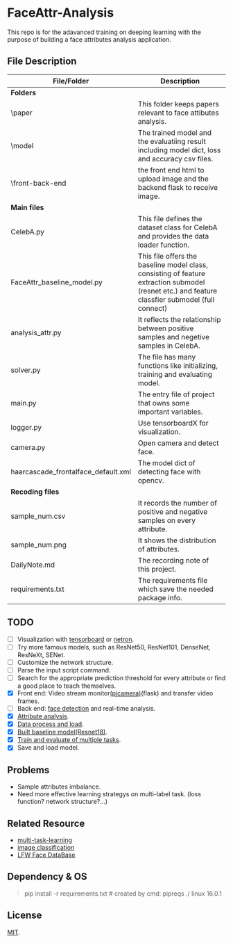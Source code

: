 # FaceAttr-Analysis

This repo is for the adavanced training on deeping learning with the purpose of building a face attributes analysis application.

## File Description

| File/Folder | Description |
| ----------- | ----------- |
|**Folders**||
| \paper | This folder keeps papers relevant to face attibutes analysis.|
| \model | The trained model and the evaluatiing result including model dict, loss and accuracy csv files. |
|\front-back-end| the front end html to upload image and the backend flask to receive image.|
|**Main files**||
| CelebA.py | This file defines the dataset class for CelebA and provides the data loader function. |
| FaceAttr_baseline_model.py | This file offers the baseline model class, consisting of feature extraction submodel (resnet etc.) and feature classfier submodel (full connect)|
|analysis_attr.py | It reflects the relationship between positive samples and negetive samples in CelebA.|
|solver.py|The file has many functions like initializing, training and evaluating model.|
|main.py| The entry file of project that owns some important variables.|
| logger.py | Use tensorboardX for visualization. |
|camera.py| Open camera and detect face.|
|haarcascade_frontalface_default.xml| The model dict of detecting face with opencv.|
|**Recoding files**||
| sample_num.csv | It records the number of positive and negative samples on every attribute.|
|sample_num.png| It shows the distribution of attributes.|
| DailyNote.md | The recording note of this project.|
| requirements.txt | The requirements file which save the needed package info. |  

## TODO

- [ ] Visualization with [tensorboard](https://github.com/lanpa/tensorboardX) or [netron](https://github.com/lutzroeder/netron).
- [ ] Try more famous models, such as ResNet50, ResNet101, DenseNet, ResNeXt, SENet.
- [ ] Customize the network structure.
- [ ] Parse the input script command.
- [ ] Search for the appropriate prediction threshold for every attribute or find a good place to teach themselves.
- [x] Front end: Video stream monitor[(picamera)](https://github.com/waveform80/picamera)(flask) and transfer video frames.
- [ ] Back end: [face detection](https://github.com/ageitgey/face_recognition) and real-time analysis.
- [x] [Attribute analysis](https://github.com/JoshuaQYH/FaceAttr-Analysis/blob/master/analysis_attr.py).
- [x] [Data process and load](https://github.com/JoshuaQYH/FaceAttr-Analysis/blob/master/CelebA.py).
- [x] [Built baseline model(Resnet18)](https://github.com/JoshuaQYH/FaceAttr-Analysis/blob/master/FaceAttr_baseline_model.py).
- [x] [Train and evaluate of multiple tasks](https://github.com/JoshuaQYH/FaceAttr-Analysis/blob/master/solver.py).
- [x] Save and load model.

## Problems
- Sample attributes imbalance.
- Need more effective learning strategys on multi-label task. (loss function? network structure?...)


## Related Resource

- [multi-task-learning](https://paperswithcode.com/task/multi-task-learning)
- [image classification](https://paperswithcode.com/task/image-classification)
- [LFW Face DataBase](http://vis-www.cs.umass.edu/lfw/)

## Dependency & OS

> pip install -r requirements.txt   # created by cmd: pipreqs ./
> linux 16.0.1

## License

[MIT](https://github.com/JoshuaQYH/FaceAttr-Analysis/blob/master/LICENSE).
